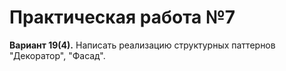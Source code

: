 # Практическая работа №7
**Вариант 19(4).**
Написать реализацию структурных паттернов "Декоратор", "Фасад".